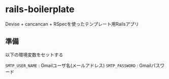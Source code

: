 # rails-boilerplate
Devise + cancancan + RSpecを使ったテンプレート用Railsアプリ

## 準備

以下の環境変数をセットする

``SMTP_USER_NAME`` : Gmailユーザ名(メールアドレス)
``SMTP_PASSWORD`` : Gmailパスワード
